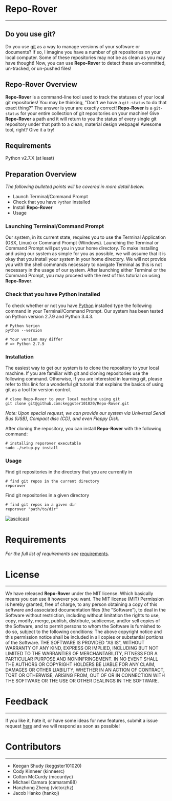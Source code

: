 # Repo-Rover
______

## Do you use git?
Do you use [git](https://git-scm.com/) as a way to manage versions of
your software or documents? If so, I imagine you have a number of git
repositories on your local computer. Some of these repositories may not
be as clean as you may have thought! Now, you can use **Repo-Rover** to
detect these un-committed, un-tracked, or un-pushed files!

## Repo-Rover Overview
**Repo-Rover** is a command-line tool used to track the statuses of your
local git repositories! You may be thinking, "Don't we have a
`git-status` to do that exact thing?" The answer is your are exactly
correct! **Repo-Rover** is a `git-status` for your entire collection of
git repositories on your machine! Give **Repo-Rover** a path and it will
return to you the status of every single git repository under that path
to a clean, material design webpage! Awesome tool, right? Give it a try!

## Requirements
Python v2.7.X (at least)

## Preparation Overview
_The following bulleted points will be covered in more detail below._
+ Launch Terminal/Command Prompt
+ Check that you have `Python` installed
+ Install **Repo-Rover**
+ Usage

### Launching Terminal/Command Prompt
Our system, in its current state, requires you to use the
Terminal Application (OSX, Linux) or Command Prompt (Windows).
Launching the Terminal or Command Prompt will put you in your home directory.
To make installing and using our system as simple for you as possible,
we will assume that it is okay that you install your system in your home
directory. We will not provide you with the shell commands necessary
to navigate Terminal as this is not necessary in the usage of our system.
After launching either Terminal or the Command Prompt,
you may proceed with the rest of this tutorial on using **Repo-Rover**.

### Check that you have Python installed
To check whether or not you have [Python](https://www.python.org/)
installed type the following command in your Terminal/Command Prompt.
Our system has been tested on Python version 2.7.9 and Python 3.4.3.

```
# Python Verion
python --version

# Your version may differ
# => Python 2.7.9
```

### Installation
The easiest way to get our system is to clone
the repository to your local machine. If you are familiar with git and
cloning repositories use the following command. Otherwise, if you are
interested in learning git, please refer to this link for a wonderful
git tutorial that explains the basics of using git as a tool for version
control.

```
# clone Repo-Rover to your local machine using git
git clone git@github.com:keggster101020/Repo-Rover.git
```
_Note: Upon special request, we can provide our system via Universal
Serial Bus (USB), Compact disc (CD), and even Floppy Disk._

After cloning the repository, you can install **Repo-Rover** with the
following command:

```
# installing reporover executable
sudo ./setup.py install
```

### Usage
Find git repositories in the directory that you are currently in
```
# find git repos in the current directory
reporover
```
Find git repositories in a given directory
```
# find git repos in a given dir
reporover "path/to/dir"
```

[![asciicast](https://asciinema.org/a/53a9dpbi3j6og40me7eengk3i.png)](https://asciinema.org/a/53a9dpbi3j6og40me7eengk3i)

# Requirements
_For the full list of requirements see_
[requirements](https://github.com/keggster101020/Repo-Rover/blob/master/docs/RequirementsAnalysis.md).

# License
______

We have released **Repo-Rover** under the MIT license. Which basically means
you can use it however you want.
The MIT license (MIT)
Permission is hereby granted, free of charge, to any person obtaining a
copy of this software and associated documentation files (the
"Software"), to deal in the Software without restriction, including
without limitation the rights to use, copy, modify, merge, publish,
distribute, sublicense, and/or sell copies of the Software, and to
permit persons to whom the Software is furnished to do so, subject to
the following conditions:
The above copyright notice and this permission notice shall be included
in all copies or substantial portions of the Software.
THE SOFTWARE IS PROVIDED "AS IS", WITHOUT WARRANTY OF ANY KIND, EXPRESS
OR IMPLIED, INCLUDING BUT NOT LIMITED TO THE WARRANTIES OF
MERCHANTABILITY, FITNESS FOR A PARTICULAR PURPOSE AND NONINFRINGEMENT.
IN NO EVENT SHALL THE AUTHORS OR COPYRIGHT HOLDERS BE LIABLE FOR ANY
CLAIM, DAMAGES OR OTHER LIABILITY, WHETHER IN AN ACTION OF CONTRACT,
TORT OR OTHERWISE, ARISING FROM, OUT OF OR IN CONNECTION WITH THE
SOFTWARE OR THE USE OR OTHER DEALINGS IN THE SOFTWARE.

# Feedback
______
If you like it, hate it, or have some ideas for new features, submit a
issue request
[here](https://github.com/keggster101020/Repo-Rover/issues) and we will
respond as soon as possible!

# Contributors
______

+ Keegan Shudy (keggster101020)
+ Cody Kinneer (kinneerc)
+ Colton McCurdy (mccurdyc)
+ Michael Camara (camaram88)
+ Hanzhong Zheng (victorzhz)
+ Jacob Hanko (hankoj)


